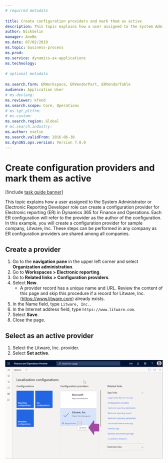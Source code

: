 ```yaml
--- 
# required metadata 
 
title: Create configuration providers and mark them as active
description: This topic explains how a user assigned to the System Administrator or Electronic Reporting Developer role can create a configuration provider for Electronic reporting (ER). 
author: NickSelin
manager: AnnBe 
ms.date: 07/02/2019
ms.topic: business-process 
ms.prod:  
ms.service: dynamics-ax-applications 
ms.technology:  
 
# optional metadata 
 
ms.search.form: ERWorkspace, ERVendorPart, ERVendorTable   
audience: Application User 
# ms.devlang:  
ms.reviewer: kfend
ms.search.scope: Core, Operations 
# ms.tgt_pltfrm:  
# ms.custom:  
ms.search.region: Global
# ms.search.industry: 
ms.author: nselin
ms.search.validFrom: 2016-06-30 
ms.dyn365.ops.version: Version 7.0.0 
---
```

# Create configuration providers and mark them as active

[!include [task guide banner](../../includes/task-guide-banner.md)]

This topic explains how a user assigned to the System Administrator or Electronic Reporting Developer role can create a configuration provider for Electronic reporting (ER) in Dynamics 365 for Finance and Operations. Each ER configuration will refer to the provider as the author of the configuration. In this example, you will create a configuration provider for sample company, Litware, Inc. These steps can be performed in any company as ER configuration providers are shared among all companies.

## Create a provider
1. Go to the **navigation pane** in the upper left corner and select **Organization administration**.
2. Go to **Workspaces > Electronic reporting**.
3. Go to **Related links > Configuration providers**.
4. Select **New**.
    - A provider record has a unique name and URL. Review the content of this page and skip this procedure if a record for Litware, Inc. (https://www.litware.com) already exists.  
5. In the Name field, type `Litware, Inc.`.
6. In the Internet address field, type `https://www.litware.com`.
7. Select **Save**.
8. Close the page.

## Select as an active provider
1. Select the Litware, Inc. provider.
2. Select **Set active**.

![Electronic reporting workspace page](../media/GER-Task-ActiveProvider-1.png)
